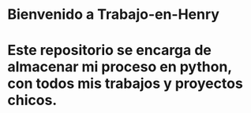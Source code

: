 # Bienvenido a Trabajo-en-Henry
# Este repositorio se encarga de almacenar mi proceso en python, con todos mis trabajos y proyectos chicos.
